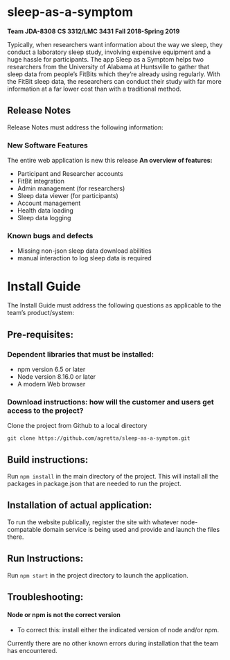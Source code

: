 # sleep-as-a-symptom
**Team JDA-8308**
**CS 3312/LMC 3431**
**Fall 2018-Spring 2019**

Typically, when researchers want information about the way we sleep, they conduct a laboratory sleep study, involving expensive equipment and a huge hassle for participants. The app Sleep as a Symptom helps two researchers from the University of Alabama at Huntsville to gather that sleep data from people’s FitBits which they’re already using regularly. With the FitBit sleep data, the researchers can conduct their study with far more information at a far lower cost than with a traditional method.

## Release Notes
Release Notes must address the following information:
### New Software Features
The entire web application is new this release
**An overview of features:**
* Participant and Researcher accounts
* FitBit integration
* Admin management (for researchers)
* Sleep data viewer (for participants)
* Account management
* Health data loading
* Sleep data logging
    
### Known bugs and defects
* Missing non-json sleep data download abilities
* manual interaction to log sleep data is required

# Install Guide
The Install Guide must address the following questions as applicable to the team’s product/system:

## Pre-requisites:

### Dependent libraries that must be installed:

* npm version 6.5 or later 
* Node version 8.16.0 or later
* A modern Web browser

### Download instructions: how will the customer and users get access to the project?
Clone the project from Github to a local directory

```
git clone https://github.com/agretta/sleep-as-a-symptom.git
```

## Build instructions:

Run ``` npm install ``` in the main directory of the project. This will install all the packages in package.json that are needed to run the project.

## Installation of actual application:

To run the website publically, register the site with whatever node-compatable domain service is being used and provide and launch the files there.

## Run Instructions:
 Run ``` npm start ``` in the project directory to launch the application.

## Troubleshooting: 
#### Node or npm is not the correct version
* To correct this: install either the indicated version of node and/or npm.

Currently there are no other known errors during installation that the team has encountered.

